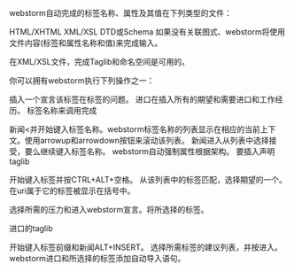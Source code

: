 webstorm自动完成的标签名称、属性及其值在下列类型的文件：

HTML/XHTML
XML/XSL
DTD或Schema
如果没有关联图式、webstorm将使用文件内容(标签和属性名称和值)来完成输入。

在XML/XSL文件，完成Taglib和命名空间是可用的。

你可以拥有webstorm执行下列操作之一：

插入一个宣言该标签在标签的问题。
进口在插入所有的期望和需要进口和工作经历。
标签名称来调用完成

新闻<并开始键入标签名称。webstorm标签名称的列表显示在相应的当前上下文。使用arrowup和arrowdown按钮来滚动该列表。
新闻进入从列表中选择接受，要么继续键入标签名称。
webstorm自动强制属性根据架构。
要插入声明taglib

开始键入标签并按CTRL+ALT+空格。
从该列表中的标签匹配，选择期望的一个。在uri属于它的标签被显示在括号中。


选择所需的压力和进入webstorm宣言。将所选择的标签。


进口的taglib

开始键入标签前缀和新闻ALT+INSERT。
选择所需标签的建议列表，并按进入。
webstorm进口和所选择的标签添加自动导入语句。